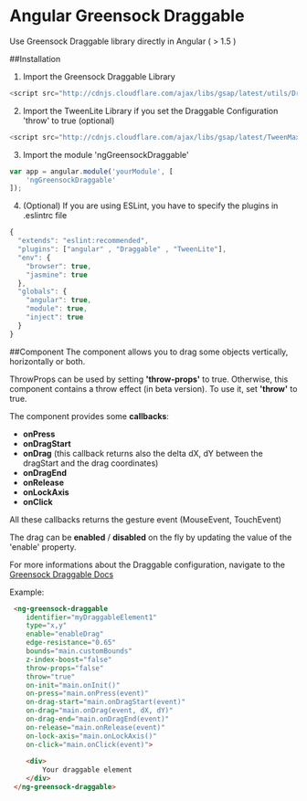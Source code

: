# Angular Greensock Draggable

Use Greensock Draggable library directly in Angular ( > 1.5 )



##Installation

1. Import the Greensock Draggable Library
```javascript
<script src="http://cdnjs.cloudflare.com/ajax/libs/gsap/latest/utils/Draggable.min.js"></script>
```

2. Import the TweenLite Library if you set the Draggable Configuration 'throw' to true (optional)
```javascript
<script src="http://cdnjs.cloudflare.com/ajax/libs/gsap/latest/TweenMax.min.js"></script>
```

3. Import the module 'ngGreensockDraggable'
```javascript
var app = angular.module('yourModule', [
    'ngGreensockDraggable'
]);
```

4. (Optional) If you are using ESLint, you have to specify the plugins in .eslintrc file
```javascript
{
  "extends": "eslint:recommended",
  "plugins": ["angular" , "Draggable" , "TweenLite"],
  "env": {
    "browser": true,
    "jasmine": true
  },
  "globals": {
    "angular": true,
    "module": true,
    "inject": true
  }
}

```

##Component
The component allows you to drag some objects vertically, horizontally or both.

ThrowProps can be used by setting **'throw-props'** to true. 
Otherwise, this component contains a throw effect (in beta version). To use it, set **'throw'** to true.

The component provides some **callbacks**:
- **onPress**
- **onDragStart**
- **onDrag** (this callback returns also the delta dX, dY between the dragStart and the drag coordinates)
- **onDragEnd**
- **onRelease**
- **onLockAxis**
- **onClick**

All these callbacks returns the gesture event (MouseEvent, TouchEvent)


The drag can be **enabled** / **disabled** on the fly by updating the value of the 'enable' property.

For more informations about the Draggable configuration, navigate to the [Greensock Draggable Docs](https://greensock.com/docs/#/HTML5/GSAP/Utils/Draggable/)

Example:
```html
 <ng-greensock-draggable
    identifier="myDraggableElement1"
    type="x,y"
    enable="enableDrag"
    edge-resistance="0.65"
    bounds="main.customBounds"
    z-index-boost="false"
    throw-props="false"
    throw="true"
    on-init="main.onInit()"
    on-press="main.onPress(event)"
    on-drag-start="main.onDragStart(event)"
    on-drag="main.onDrag(event, dX, dY)"
    on-drag-end="main.onDragEnd(event)"
    on-release="main.onRelease(event)"
    on-lock-axis="main.onLockAxis()"
    on-click="main.onClick(event)">
    
    <div>
        Your draggable element
    </div>
 </ng-greensock-draggable>
```

